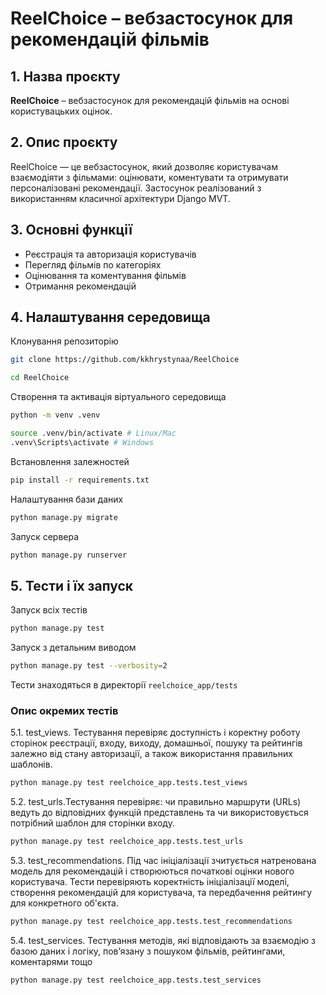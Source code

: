 # ReelChoice – вебзастосунок для рекомендацій фільмів

## 1. Назва проєкту

**ReelChoice** – вебзастосунок для рекомендацій фільмів на основі користувацьких оцінок.

## 2. Опис проєкту

ReelChoice — це вебзастосунок, який дозволяє користувачам взаємодіяти з фільмами: оцінювати, коментувати та отримувати персоналізовані рекомендації. Застосунок реалізований з використанням класичної архітектури Django MVT.

## 3. Основні функції

- Реєстрація та авторизація користувачів
- Перегляд фільмів по категоріях
- Оцінювання та коментування фільмів
- Отримання рекомендацій

## 4. Налаштування середовища

Клонування репозиторію
```bash
git clone https://github.com/kkhrystynaa/ReelChoice
```
```bash
cd ReelChoice
```

Створення та активація віртуального середовища
```bash
python -m venv .venv
```  
```bash
source .venv/bin/activate # Linux/Mac  
.venv\Scripts\activate # Windows
```  

Встановлення залежностей
```bash
pip install -r requirements.txt
```

Налаштування бази даних
```bash
python manage.py migrate
```

Запуск сервера
```bash
python manage.py runserver
```

## 5. Тести і їх запуск

Запуск всіх тестів
```bash
python manage.py test
```
Запуск з детальним виводом
```bash
python manage.py test --verbosity=2
```
Тести знаходяться в директорії `reelchoice_app/tests`
### Опис окремих тестів
5.1. test_views. Тестування перевіряє доступність і коректну роботу
сторінок реєстрації, входу, виходу, домашньої, пошуку та рейтингів
залежно від стану авторизації, а також використання правильних
шаблонів.
```bash
python manage.py test reelchoice_app.tests.test_views
```
5.2. test_urls.Тестування перевіряє: чи правильно маршрути (URLs)
ведуть до відповідних функцій представлень та чи використовується
потрібний шаблон для сторінки входу.
```bash
python manage.py test reelchoice_app.tests.test_urls
```
5.3. test_recommendations. Під час ініціалізації зчитується
натренована модель для рекомендацій і створюються початкові оцінки
нового користувача. Тести перевіряють коректність ініціалізації моделі,
створення рекомендацій для користувача, та передбачення рейтингу для
конкретного об'єкта.
```bash
python manage.py test reelchoice_app.tests.test_recommendations
```
5.4. test_services. Тестування методів, які відповідають за взаємодію
з базою даних і логіку, пов’язану з пошуком фільмів, рейтингами,
коментарями тощо
```bash
python manage.py test reelchoice_app.tests.test_services
```

